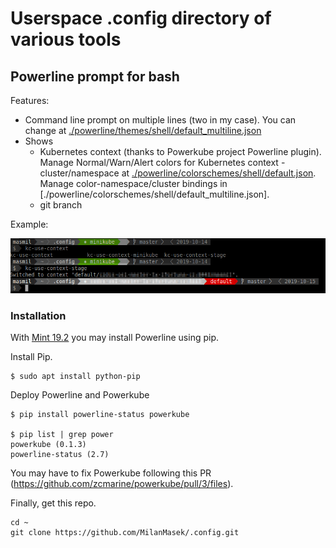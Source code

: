 # Userspace .config directory of various tools

## Powerline prompt for bash
Features:
- Command line prompt on multiple lines (two in my case). You can change at [./powerline/themes/shell/default_multiline.json](./powerline/themes/shell/default_multiline.json)
- Shows
   - Kubernetes context (thanks to Powerkube project Powerline plugin). Manage Normal/Warn/Alert colors for Kubernetes context - cluster/namespace at [./powerline/colorschemes/shell/default.json](./powerline/colorschemes/shell/default.json). Manage color-namespace/cluster bindings in [./powerline/colorschemes/shell/default_multiline.json]. 
   - git branch

Example:

![image](./repo-art/screenshot_powerline-bash-powerkube.png)

### Installation

With [Mint 19.2](https://www.linuxmint.com/start/tina/) you may install Powerline using pip.

Install Pip.
```
$ sudo apt install python-pip
```
Deploy Powerline and Powerkube
```
$ pip install powerline-status powerkube

$ pip list | grep power
powerkube (0.1.3)
powerline-status (2.7)
```

You may have to fix Powerkube following this PR (https://github.com/zcmarine/powerkube/pull/3/files).

Finally, get this repo.

```
cd ~
git clone https://github.com/MilanMasek/.config.git
```
